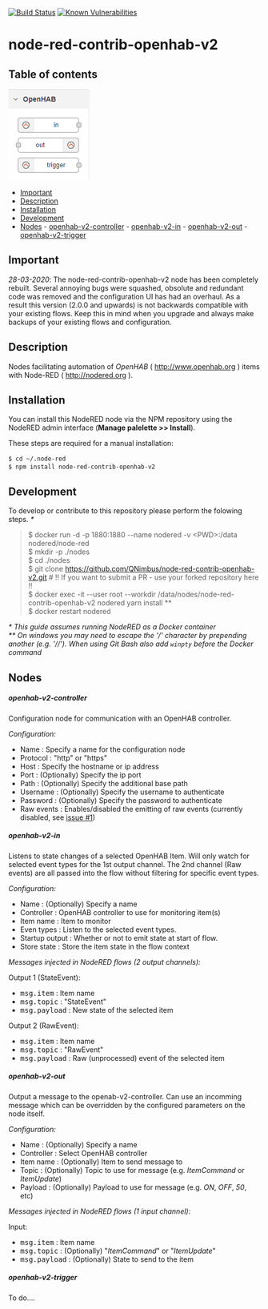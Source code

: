 [![Build Status](https://travis-ci.com/QNimbus/node-red-contrib-openhab-v2.svg?branch=master)](https://travis-ci.com/QNimbus/node-red-contrib-openhab-v2) [![Known Vulnerabilities](https://snyk.io/test/github/QNimbus/node-red-contrib-openhab-v2/badge.svg)](https://snyk.io/test/github/QNimbus/node-red-contrib-openhab-v2)

# node-red-contrib-openhab-v2 <!-- omit in toc -->

## Table of contents <!-- omit in toc -->

![alt text](node-red-openhab-v2.png)

- [Important](#important)
- [Description](#description)
- [Installation](#installation)
- [Development](#development)
- [Nodes](#nodes)
      - [openhab-v2-controller](#openhab-v2-controller)
      - [openhab-v2-in](#openhab-v2-in)
      - [openhab-v2-out](#openhab-v2-out)
      - [openhab-v2-trigger](#openhab-v2-trigger)
      
## Important

_28-03-2020_:  The node-red-contrib-openhab-v2 node has been completely rebuilt. Several annoying bugs were squashed, obsolute and redundant code was removed and the configuration UI has had an overhaul. As a result this version (2.0.0 and upwards) is not backwards compatible with your existing flows. Keep this in mind when you upgrade and always make backups of your existing flows and configuration.

## Description

Nodes facilitating automation of *OpenHAB* ( <http://www.openhab.org> ) items with Node-RED ( <http://nodered.org> ).

## Installation

You can install this NodeRED node via the NPM repository using the NodeRED admin interface (**Manage palelette >> Install**).

These steps are required for a manual installation:

```
$ cd ~/.node-red
$ npm install node-red-contrib-openhab-v2
```

## Development

To develop or contribute to this repository please perform the folowing steps. _*_

> $ docker run -d -p 1880:1880 --name nodered -v \<PWD>:/data nodered/node-red  
> $ mkdir -p ./nodes  
> $ cd ./nodes  
> $ git clone https://github.com/QNimbus/node-red-contrib-openhab-v2.git # !! If you want to submit a PR - use your forked repository here !!  
> $ docker exec -it --user root --workdir /data/nodes/node-red-contrib-openhab-v2 nodered yarn install **  
> $ docker restart nodered

_\* This guide assumes running NodeRED as a Docker container_  
_\*\* On windows you may need to escape the '/' character by prepending another (e.g. '//'). When using Git Bash also add `winpty` before the Docker command_

## Nodes

##### openhab-v2-controller

Configuration node for communication with an OpenHAB controller.

*Configuration:*
- Name : Specify a name for the configuration node
- Protocol : "http" or "https"
- Host : Specify the hostname or ip address
- Port : (Optionally) Specify the ip port
- Path : (Optionally) Specify the additional base path
- Username : (Optionally) Specify the username to authenticate
- Password : (Optionally) Specify the password to authenticate
- Raw events : Enables/disabled the emitting of raw events (currently disabled, see [issue #1](https://github.com/QNimbus/node-red-contrib-openhab-v2/issues/1))

##### openhab-v2-in

Listens to state changes of a selected OpenHAB Item. Will only watch for selected event types for the 1st output channel. The 2nd channel (Raw events) are all passed into the flow without filtering for specific event types.

*Configuration:*
- Name : (Optionally) Specify a name
- Controller : OpenHAB controller to use for monitoring item(s)
- Item name : Item to monitor
- Even types : Listen to the selected event types.
- Startup output : Whether or not to emit state at start of flow.
- Store state : Store the item state in the flow context

*Messages injected in NodeRED flows (2 output channels):*

Output 1 (StateEvent):
- <kbd>msg.item</kbd> : Item name
- <kbd>msg.topic</kbd> : "StateEvent"
- <kbd>msg.payload</kbd> : New state of the selected item

Output 2 (RawEvent):
- <kbd>msg.item</kbd> : Item name
- <kbd>msg.topic</kbd> : "RawEvent"
- <kbd>msg.payload</kbd> :  Raw (unprocessed) event of the selected item

##### openhab-v2-out

Output a message to the openab-v2-controller. Can use an incomming message which can be overridden by the configured parameters on the node itself.

*Configuration:*
- Name : (Optionally) Specify a name
- Controller : Select OpenHAB controller
- Item name : (Optionally) Item to send message to
- Topic : (Optionally) Topic to use for message (e.g. *ItemCommand* or *ItemUpdate*)
- Payload : (Optionally) Payload to use for message (e.g. *ON*, *OFF*, *50*, etc)

*Messages injected in NodeRED flows (1 input channel):*

Input:
- <kbd>msg.item</kbd> : Item name
- <kbd>msg.topic</kbd> : (Optionally) "*ItemCommand*" or "*ItemUpdate*"
- <kbd>msg.payload</kbd> : (Optionally) State to send to the item

##### openhab-v2-trigger

To do....